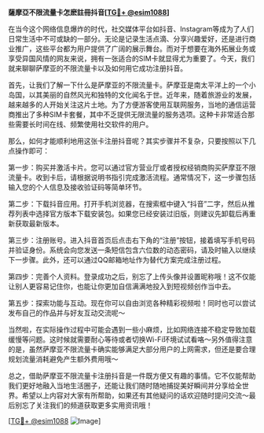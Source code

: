 **薩摩亞不限流量卡怎麽註冊抖音[[TG💪+ @esim1088](https://t.me/s/esim1088)]**

在当今这个网络信息爆炸的时代，社交媒体平台如抖音、Instagram等成为了人们日常生活中不可或缺的一部分。无论是记录生活点滴、分享兴趣爱好，还是进行商业推广，这些平台都为用户提供了广阔的展示舞台。而对于想要在海外拓展业务或享受异国风情的网友来说，拥有一张适合的SIM卡就显得尤为重要了。今天，我们就来聊聊萨摩亚的不限流量卡以及如何用它成功注册抖音。

首先，让我们了解一下什么是萨摩亚的不限流量卡。萨摩亚是南太平洋上的一个小岛国，以其美丽的自然风光和独特的文化闻名于世。近年来，随着旅游业的发展，越来越多的人开始关注这片土地。为了方便游客使用互联网服务，当地的通信运营商推出了多种SIM卡套餐，其中不乏提供无限流量的服务选项。这种卡非常适合那些需要长时间在线、频繁使用社交软件的用户。

那么，如何才能顺利地用这张卡注册抖音呢？其实步骤并不复杂，只要按照以下几点操作即可：

第一步：购买并激活卡片。您可以通过官方营业厅或者授权经销商购买萨摩亚不限流量卡。收到卡后，请根据说明书指引完成激活流程。通常情况下，这一步骤包括输入您的个人信息及接收验证码等简单环节。

第二步：下载抖音应用。打开手机浏览器，在搜索框中键入“抖音”二字，然后从推荐列表中选择官方版本下载安装包。如果您已经安装过旧版，则建议先卸载后再重新获取最新版本。

第三步：注册账号。进入抖音首页后点击右下角的“注册”按钮，接着填写手机号码并验证身份。系统会向您发送一条短信包含六位数的动态密码，请及时输入以继续下一步骤。此外，还可以通过QQ邮箱地址作为替代方案完成注册过程。

第四步：完善个人资料。登录成功之后，别忘了上传头像并设置昵称哦！这不仅能让别人更容易记住你，也能让你更加自信满满地投入到短视频创作当中去。

第五步：探索功能与互动。现在你可以自由浏览各种精彩视频啦！同时也可以尝试发布自己的作品并与好友互动交流呢～

当然啦，在实际操作过程中可能会遇到一些小麻烦，比如网络连接不稳定导致加载缓慢等问题。这时候就需要耐心等待或者切换Wi-Fi环境试试看咯～另外值得注意的是，虽然萨摩亚不限流量卡确实能够满足大部分用户的上网需求，但还是要合理规划流量消耗避免产生额外费用哦～

总之，借助萨摩亚不限流量卡注册抖音是一件既方便又有趣的事情。它不仅能帮助我们更好地融入当地生活圈子，还能让我们随时随地捕捉美好瞬间并分享给全世界。希望以上内容对大家有所帮助，如果还有其他疑问的话欢迎随时提问交流～最后别忘了关注我们的频道获取更多实用资讯哦！

[[TG💪+ @esim1088](https://t.me/s/esim1088) ![Image](https://i.postimg.cc/4NQfJmqS/Snipaste-2025-05-13-00-14-12.png)]